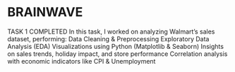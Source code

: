 # BRAINWAVE
TASK 1 COMPLETED
In this task, I worked on analyzing Walmart’s sales dataset, performing:
Data Cleaning & Preprocessing
Exploratory Data Analysis (EDA)
Visualizations using Python (Matplotlib & Seaborn)
Insights on sales trends, holiday impact, and store performance
Correlation analysis with economic indicators like CPI & Unemployment
